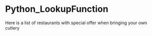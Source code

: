 # Python_LookupFunction
Here is a list of restaurants with special offer when bringing your own cutlery
